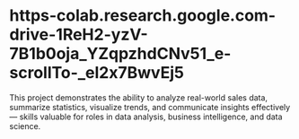 # https-colab.research.google.com-drive-1ReH2-yzV-7B1b0oja_YZqpzhdCNv51_e-scrollTo-_el2x7BwvEj5
This project demonstrates the ability to analyze real-world sales data, summarize statistics, visualize trends, and communicate insights effectively — skills valuable for roles in data analysis, business intelligence, and data science.
